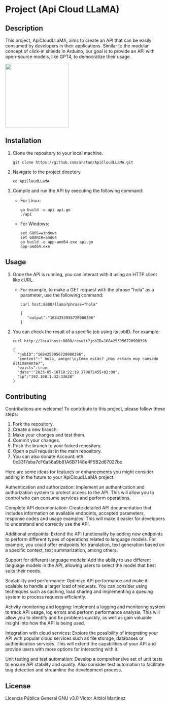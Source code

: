 
Project (Api Cloud LLaMA)
============

Description
-----------

This project, ApiCloudLLaMA, aims to create an API that can be easily consumed by developers in their applications. Similar to the modular concept of click-in shields in Arduino, our goal is to provide an API with open-source models, like GPT4, to democratize their usage.

<img src="https://th.bing.com/th/id/OIG.mdR6q5sRWVj2WDWk7THM?pid=ImgGn" width="200" height="200" >


Installation
------------

1.  Clone the repository to your local machine.
    
    ```shell
    git clone https://github.com/aratan/ApiCloudLLaMA.git
    ```
    
2.  Navigate to the project directory.
    
    ```shell
    cd ApiCloudLLaMA
    ```
    
3.  Compile and run the API by executing the following command:
    *   For Linux:
        
        ```shell
        go build -o api api.go
        ./api
        ```
        
    *   For Windows:
        
        ```shell
        set GOOS=windows
        set GOARCH=amd64
        go build -o app-amd64.exe api.go
        app-amd64.exe
        ```
        

Usage
-----

1.  Once the API is running, you can interact with it using an HTTP client like cURL.
    *   For example, to make a GET request with the phrase "hola" as a parameter, use the following command:
        
        ```shell
        curl host:8080/llama?phrase="hola"
        
        {
           "output":"1684253956720900396"
        } 
        ```
        
2.  You can check the result of a specific job using its jobID. For example:
    
    ```shell
    curl http://localhost:8080/result?jobID=1684253956720900396
    
    {
      "jobID":"1684253956720900396",
      "content":" hola, amigo!\n¿Cómo estás? ¿Has estado muy cansado últimamente?",
      "exists":true,
      "date":"2023-05-16T18:22:19.179872455+02:00",
      "ip":"192.168.1.42:33638"
    }
    ```
    

Contributing
------------

Contributions are welcome! To contribute to this project, please follow these steps:

1.  Fork the repository.
2.  Create a new branch.
3.  Make your changes and test them.
4.  Commit your changes.
5.  Push the branch to your forked repository.
6.  Open a pull request in the main repository.
7.  You can also donate Account: eth 0x3317eba7cF6a56a9b81A6B7148e4F5B2d67027bc

Here are some ideas for features or enhancements you might consider adding in the future to your ApiCloudLLaMA project:

Authentication and authorization: implement an authentication and authorization system to protect access to the API. This will allow you to control who can consume services and perform operations.


Complete API documentation: Create detailed API documentation that includes information on available endpoints, accepted parameters, response codes and usage examples. This will make it easier for developers to understand and correctly use the API.


Additional endpoints: Extend the API functionality by adding new endpoints to perform different types of operations related to language models. For example, you could offer endpoints for translation, text generation based on a specific context, text summarization, among others.


Support for different language models: Add the ability to use different language models in the API, allowing users to select the model that best suits their needs.


Scalability and performance: Optimize API performance and make it scalable to handle a larger load of requests. You can consider using techniques such as caching, load sharing and implementing a queuing system to process requests efficiently.


Activity monitoring and logging: Implement a logging and monitoring system to track API usage, log errors and perform performance analysis. This will allow you to identify and fix problems quickly, as well as gain valuable insight into how the API is being used.


Integration with cloud services: Explore the possibility of integrating your API with popular cloud services such as file storage, databases or authentication services. This will extend the capabilities of your API and provide users with more options for interacting with it.


Unit testing and test automation: Develop a comprehensive set of unit tests to ensure API stability and quality. Also consider test automation to facilitate bug detection and streamline the development process.

License
-------
Licencia Pública General GNU v3.0
Víctor Arbiol Martínez
